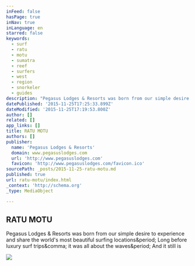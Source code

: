```yaml
---
inFeed: false
hasPage: true
inNav: true
inLanguage: en
starred: false
keywords:
  - surf
  - ratu
  - motu
  - sumatra
  - reef
  - surfers
  - west
  - region
  - snorkeler
  - guides
description: "Pegasus Lodges & Resorts was born from our simple desire to experience and share the world's most beautiful surfing locations. Long before luxury surf trips, it was all about the waves. And it still is"
datePublished: '2015-11-25T17:25:33.899Z'
dateModified: '2015-11-25T17:19:53.800Z'
author: []
related: []
app_links: []
title: RATU MOTU
authors: []
publisher:
  name: 'Pegasus Lodges & Resorts'
  domain: www.pegasuslodges.com
  url: 'http://www.pegasuslodges.com'
  favicon: 'http://www.pegasuslodges.com/favicon.ico'
sourcePath: _posts/2015-11-25-ratu-motu.md
published: true
url: ratu-motu/index.html
_context: 'http://schema.org'
_type: MediaObject

---
```

<article style=""><h1>RATU MOTU</h1><p>Pegasus Lodges &amp; Resorts was born from our simple desire to experience and share the world's most beautiful surfing locations&amp;period; Long before luxury surf trips&amp;comma; it was all about the waves&amp;period; And it still is</p><img src="http://static1.squarespace.com/static/54c37a1fe4b0b232095b81cc/5541527be4b00c2941b1b574/554925b5e4b0b38433b61751/1430857143024/Ratu+Motu+West+Sumatra+West+Papua+Raja+Ampat+Indonesia+Luxury+Travel+Experiences+%2824%29.jpg" /></article>